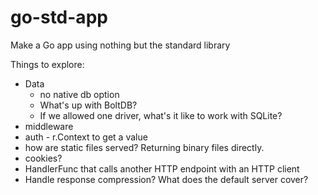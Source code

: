 # go-std-app

Make a Go app using nothing but the standard library

Things to explore:

* Data
    * no native db option
    * What's up with BoltDB?
    * If we allowed one driver, what's it like to work with SQLite?
* middleware
* auth - r.Context to get a value
* how are static files served? Returning binary files directly.
* cookies?
* HandlerFunc that calls another HTTP endpoint with an HTTP client
* Handle response compression? What does the default server cover?
